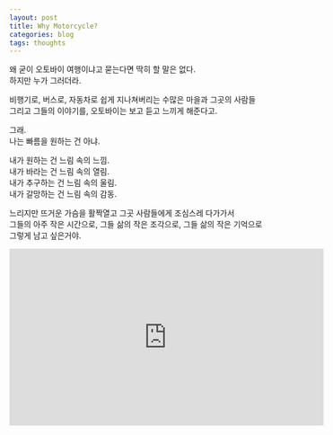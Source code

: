 ```yaml
---
layout: post
title: Why Motorcycle?
categories: blog
tags: thoughts
--- 
```


왜 굳이 오토바이 여행이냐고 묻는다면 딱히 할 말은 없다.  
하지만 누가 그러더라.  

비행기로, 버스로, 자동차로 쉽게 지나쳐버리는 수많은 마을과 그곳의 사람들  
그리고 그들의 이야기를, 오토바이는 보고 듣고 느끼게 해준다고.  

그래.  
나는 빠름을 원하는 건 아냐.  

내가 원하는 건 느림 속의 느낌.  
내가 바라는 건 느림 속의 열림.  
내가 추구하는 건 느림 속의 울림.  
내가 갈망하는 건 느림 속의 감동.  

느리지만 뜨거운 가슴을 활짝열고 그곳 사람들에게 조심스레 다가가서  
그들의 아주 작은 시간으로, 그들 삶의 작은 조각으로, 그들 삶의 작은 기억으로  
그렇게 남고 싶은거야.  

<iframe width="560" height="315" src="https://www.youtube.com/embed/hThG0lhUMRY" frameborder="0" allow="accelerometer; autoplay; encrypted-media; gyroscope; picture-in-picture" allowfullscreen></iframe>